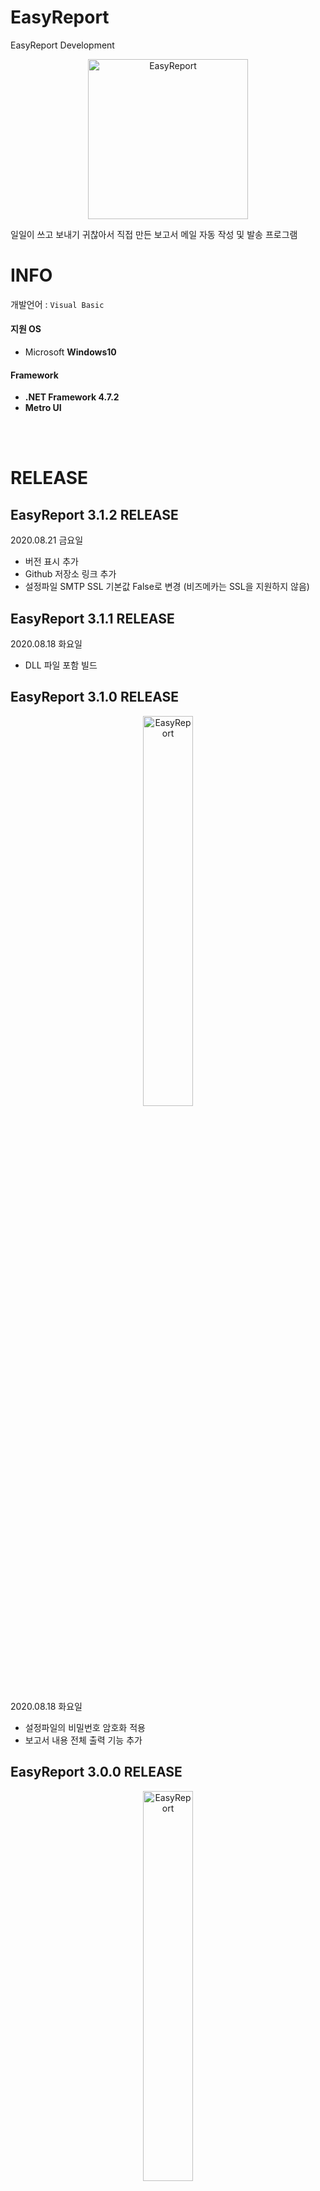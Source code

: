 # EasyReport
EasyReport Development

<p align="center">
<img src="https://user-images.githubusercontent.com/50317129/62029819-97f9bc00-b21e-11e9-87e7-28c3dafc3951.png" width="256" height="256" alt="EasyReport" title="EasyReport">
</p>

일일이 쓰고 보내기 귀찮아서 직접 만든 보고서 메일 자동 작성 및 발송 프로그램

# INFO

개발언어 : `Visual Basic`

#### 지원 OS
+ Microsoft **Windows10**

#### Framework
+ **.NET Framework 4.7.2**
+ **Metro UI**

<br />
<br />

# RELEASE

## EasyReport 3.1.2 RELEASE

2020.08.21 금요일

+ 버전 표시 추가
+ Github 저장소 링크 추가
+ 설정파일 SMTP SSL 기본값 False로 변경 (비즈메카는 SSL을 지원하지 않음)

## EasyReport 3.1.1 RELEASE

2020.08.18 화요일

+ DLL 파일 포함 빌드

## EasyReport 3.1.0 RELEASE

<p align="center">
	<img src="https://user-images.githubusercontent.com/50317129/90473450-ea758580-e15d-11ea-8dd9-1735627ddfd9.png" width="40%" height="40%" alt="EasyReport" title="EasyReport" />
</p>

2020.08.18 화요일

+ 설정파일의 비밀번호 암호화 적용
+ 보고서 내용 전체 출력 기능 추가

## EasyReport 3.0.0 RELEASE

<p align="center">
	<img src="https://user-images.githubusercontent.com/50317129/90201533-1ae3b980-de16-11ea-96e3-8c9c8250ff66.png" width="40%" height="40%" alt="EasyReport" title="EasyReport" />
</p>

2020.08.14 금요일

+ Metro UI 적용을 통한 UI 개선
+ 보고서 엑셀 양식 다운로드 기능 추가

## EasyReport 2.3.0 RELEASE

2020.07.21 화요일 Update

+ 프로그램 실행 경로에 설정파일 없을 경우 기본 설정파일을 자동으로 생성하는 기능 추가
+ 생성 경로는 exe 실행파일 경로의 EasyReportConf.xml

## EasyReport 2.2.1 RELEASE

2020.07.21 화요일 Update

+ 메일 반복 발송 시 COM 객체 분리 오류로 인한 재발송 실패 현상 개선

## EasyReport 2.2.0 RELEASE

<p align="center">
	<img src="https://user-images.githubusercontent.com/50317129/87893791-e2052e80-ca7b-11ea-9dd6-aed96a01f9e7.png" width="40%" height="40%" alt="EasyReport" title="EasyReport" />
</p>

2020.07.20 월요일 Update

+ 설정 항목에서 SMTP 관련 항목 수정 가능하도록 개선
+ SMTP Host : 메일서버의 SMTP 호스트 도메인
+ SMTP Port : 메일서버의 SMTP 포트
+ SMTP SSL : 메일서버의 SSL 인증 사용 여부

## EasyReport 2.1.0 RELEASE

<p align="center">
<img src="https://user-images.githubusercontent.com/50317129/62346493-4f4d4600-b531-11e9-8ca2-8b64faf87174.png" width="40%" height="40%" alt="EasyReport" title="EasyReport">
</p>

2019.08.01 목요일 Update

+ 설정 xml 파일 프로그램 내에서 수정 가능하도록 관련기능 추가
프로그램 내부에서 Auto설정이 가능하도록 개선함으로써 사용자가 설정파일의 일부분을 더욱 쉽게 수정할 수 있도록 개선
입력한 설정은 Save 버튼을 누르는 즉시 반영

## EasyReport 2.0.0 RELEASE

2019.07.29 월요일 Update

+ 설정 xml파일 추가
주소록, Auto의 설정을 소스가 아닌 xml에서 읽어오기 때문에 사용자 단계에서의 수정이 가능하도록 수정

+ 일부 UI 개선
Control 위치와 크기 조절로 일부 UI의 가독성 개선

---
### 사용 방법
이 프로그램을 사용하기 위해선 **첨부된 Excel 양식의 보고서를 이용**하여 내용을 작성한다.

**EasyReportConf.xml**을 통해 주소록의 추가, 제거, 수정이 가능하다.
해당 xml은 프로그램의 설치경로와 같은 경로에 존재해야 한다.

**Auto**버튼을 누르면 수신자, 참조, 보고서 파일, 계정이 자동으로 입력된다.
해당 입력내용 역시 EasyReportConf.xml에서 커스터마이징이 가능하다.
Password의 경우, 빈 칸으로 두면 Auto 클릭 시 비밀번호는 입력되지 않는다. (다른 항목도 마찬가지)

**추가내용**에서 내용 외에 추가적으로 작성하고 싶은 내용을 기입한다.
해당 Control에 입력하는 내용은 기본 작성 내용이 끝나고 그 다음 내용에 추가됨

---
### 내용 예시
`해당 처리`된 내용은 Excel과 EasyReport의 내용에 맞게 변경됨

제목 : `YYYY-MM-DD` `A요일` 일일업무 보고입니다.

안녕하십니까.
`OO부` `OOO`(이름) `OO`(직책)입니다.
`YYYY-MM-DD` `A요일` 일일업무 보고입니다.

`1. 첫 번쩨 업무`
`세부 내용`

`2. 두 번째 업무`
`세부 내용`

`추가 내용`

이상입니다.

`OOO OO` 드림


---
### 주의사항
반드시 첨부된 **Excel 파일**을 이용할 것<br />
해당 Excel 파일의 보고서 내용과 연계되므로 양식이 달라지면 프로그램의 동작을 보장하지 못 함

Password와 같이 민감한 내용은 EasyReportConf.xml에 빈 칸으로 놔두면 **Auto** 클릭 시 해당 부분은 아무런 입력도 발생하지 않으며, 다른 항목 역시 동일하게 동작<br />
Password의 Base64와 같은 암호화를 구상하고 있었으나, DES의 경우 인터넷 몇 분만 찾아봐도 복호화가 가능하고, RSA를 쓸 정도로 노출도가 심하거나 범용적인 프로그램이 아니므로 노력대비 효용성이 낮다고 판단하여 개발하지 않음. 차후 RSA에 대한 이해도가 높아지면 다시 시도해볼 수도?

프로그램 구동 시, Excel이 잠깐 켜졌다가 꺼짐. Visible 속성을 변경만 해도 처리가 가능하지만, 어째서인지 간혹 Excel 프로세스가 정상적으로 종료되지 않는 문제가 발생함<br />
이는 해당 기능의 고질적인 문제로, Excel이 보일 경우 그냥 꺼주면 되지만, 보이지 않을 경우 일일이 프로세스를 종료해야 하므로 부득이하게 Excel의 호출을 보이도록 설정함

---

일일업무 보고 안 보내서 1년 가까이 안 쓰다가, 다시 쓰래서 저 밑에서 다시 꺼낸 프로그램<br />
먼지도 닦고 쓰면서 필요하거나 문제있던 부분을 개선함